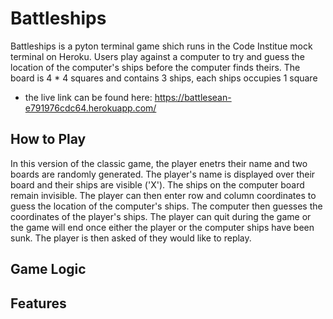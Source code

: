 # Battleships

Battleships is a pyton terminal game shich runs in the Code Institue mock terminal on Heroku.
Users play against a computer to try and guess the location of the computer's ships before the computer finds theirs.
The board is 4 * 4 squares and contains 3 ships, each ships occupies 1 square
- the live link can be found here: <https://battlesean-e791976cdc64.herokuapp.com/>

## How to Play
In this version of the classic game, the player enetrs their name and two boards are randomly generated.
The player's name is displayed over their board and their ships are visible ('X'). The ships on the computer board remain invisible.
The player can then enter row and column coordinates to guess the location of the computer's ships.
The computer then guesses the coordinates of the player's ships.
The player can quit during the game or the game will end once either the player or the computer ships have been sunk.
The player is then asked of they would like to replay.

## Game Logic


## Features
